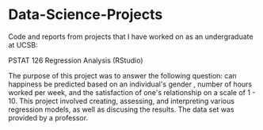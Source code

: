 # Data-Science-Projects
Code and reports from projects that I have worked on as an undergraduate at UCSB: 

PSTAT 126 Regression Analysis (RStudio)
  
  The purpose of this project was to answer the following question: can happiness be predicted based on an individual's gender , number of hours worked per week, and the satisfaction of one's relationship on a scale of 1 - 10. This project involved  creating, assessing, and interpreting various regression models, as well as discusing the results. The data set was provided  by a professor.  


